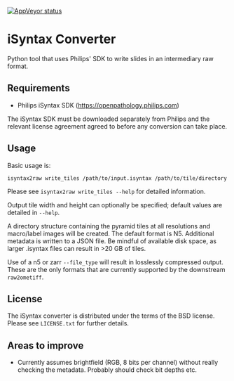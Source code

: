 [![AppVeyor status](https://ci.appveyor.com/api/projects/status/github/isyntax2raw)](https://ci.appveyor.com/project/gs-jenkins/isyntax2raw)

# iSyntax Converter

Python tool that uses Philips' SDK to write slides in an intermediary raw format.

## Requirements

* Philips iSyntax SDK (https://openpathology.philips.com)

The iSyntax SDK must be downloaded separately from Philips and the relevant
license agreement agreed to before any conversion can take place.

## Usage

Basic usage is:

    isyntax2raw write_tiles /path/to/input.isyntax /path/to/tile/directory

Please see `isyntax2raw write_tiles --help` for detailed information.

Output tile width and height can optionally be specified; default values are
detailed in `--help`.

A directory structure containing the pyramid tiles at all resolutions and
macro/label images will be created.  The default format is N5.  Additional
metadata is written to a JSON file.  Be mindful of available disk space, as
larger .isyntax files can result in >20 GB of tiles.

Use of a n5 or zarr `--file_type` will result in losslessly compressed output.
These are the only formats that are currently supported by the downstream
`raw2ometiff`.

## License

The iSyntax converter is distributed under the terms of the BSD license.
Please see `LICENSE.txt` for further details.

## Areas to improve

* Currently assumes brightfield (RGB, 8 bits per channel) without really
  checking the metadata.  Probably should check bit depths etc.
